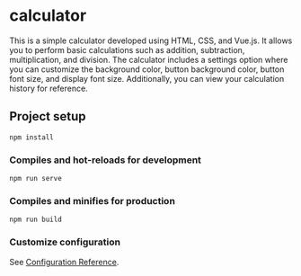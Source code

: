 # calculator
This is a simple calculator developed using HTML, CSS, and Vue.js. It allows you to perform basic calculations such as addition, subtraction, multiplication, and division. The calculator includes a settings option where you can customize the background color, button background color, button font size, and display font size. Additionally, you can view your calculation history for reference.

## Project setup
```
npm install
```

### Compiles and hot-reloads for development
```
npm run serve
```

### Compiles and minifies for production
```
npm run build
```

### Customize configuration
See [Configuration Reference](https://cli.vuejs.org/config/).
